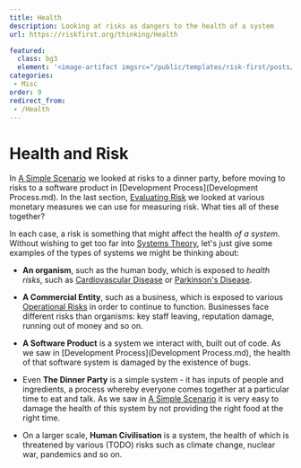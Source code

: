 ```yaml
---
title: Health
description: Looking at risks as dangers to the health of a system
url: https://riskfirst.org/thinking/Health

featured: 
  class: bg3
  element: '<image-artifact imgsrc="/public/templates/risk-first/posts/8bit-heart.svg">Health</image-artifact>'
categories: 
 - Misc
order: 9
redirect_from: 
 - /Health
---
```



# Health and Risk

In [A Simple Scenario](A-Simple-Scenario.md) we looked at risks to a dinner party, before moving to risks to a software product in [Development Process](Development Process.md).  In the last section, [Evaluating Risk](Evaluating-Risk.md) we looked at various monetary measures we can use for measuring risk.  What ties all of these together?  

In each case, a risk is something that might affect the health _of a system_.  Without wishing to get too far into [Systems Theory](https://en.wikipedia.org/wiki/Systems_theory), let's just give some examples of the types of systems we might be thinking about:

 - **An organism**, such as the human body, which is exposed to _health risks_, such as [Cardiovascular Disease](https://en.wikipedia.org/wiki/Cardiovascular_disease) or [Parkinson's Disease](https://en.wikipedia.org/wiki/Parkinson's_disease).  
 
 - **A Commercial Entity**, such as a business, which is exposed to various [Operational Risks](../risks/Operational-Risk.md) in order to continue to function.  Businesses face different risks than organisms:  key staff leaving, reputation damage, running out of money and so on.
 
 - **A Software Product** is a system we interact with, built out of code.  As we saw in [Development Process](Development Process.md), the health of that software system is damaged by the existence of bugs. 
 
 - Even **The Dinner Party** is a simple system - it has inputs of people and ingredients, a process whereby everyone comes together at a particular time to eat and talk.  As we saw in [A Simple Scenario](A-Simple-Scenario.md) it is very easy to damage the health of this system by not providing the right food at the right time.  
 
 - On a larger scale, **Human Civilisation** is a system, the health of which is threatened by various (TODO) risks such as climate change, nuclear war, pandemics and so on.
 
 
